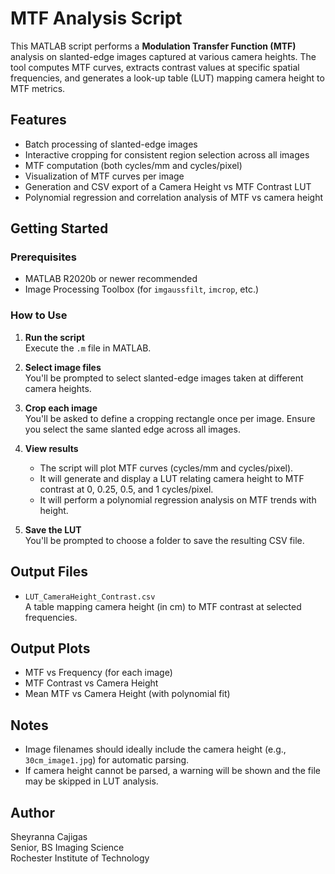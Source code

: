 # MTF Analysis Script

This MATLAB script performs a **Modulation Transfer Function (MTF)** analysis on slanted-edge images captured at various camera heights. The tool computes MTF curves, extracts contrast values at specific spatial frequencies, and generates a look-up table (LUT) mapping camera height to MTF metrics.

## Features

- Batch processing of slanted-edge images
- Interactive cropping for consistent region selection across all images
- MTF computation (both cycles/mm and cycles/pixel)
- Visualization of MTF curves per image
- Generation and CSV export of a Camera Height vs MTF Contrast LUT
- Polynomial regression and correlation analysis of MTF vs camera height

## Getting Started

### Prerequisites

- MATLAB R2020b or newer recommended
- Image Processing Toolbox (for `imgaussfilt`, `imcrop`, etc.)

### How to Use

1. **Run the script**  
   Execute the `.m` file in MATLAB.

2. **Select image files**  
   You'll be prompted to select slanted-edge images taken at different camera heights.

3. **Crop each image**  
   You'll be asked to define a cropping rectangle once per image. Ensure you select the same slanted edge across all images.

4. **View results**  
   - The script will plot MTF curves (cycles/mm and cycles/pixel).
   - It will generate and display a LUT relating camera height to MTF contrast at 0, 0.25, 0.5, and 1 cycles/pixel.
   - It will perform a polynomial regression analysis on MTF trends with height.

5. **Save the LUT**  
   You'll be prompted to choose a folder to save the resulting CSV file.

## Output Files

- `LUT_CameraHeight_Contrast.csv`  
  A table mapping camera height (in cm) to MTF contrast at selected frequencies.

## Output Plots

- MTF vs Frequency (for each image)
- MTF Contrast vs Camera Height
- Mean MTF vs Camera Height (with polynomial fit)

## Notes

- Image filenames should ideally include the camera height (e.g., `30cm_image1.jpg`) for automatic parsing.
- If camera height cannot be parsed, a warning will be shown and the file may be skipped in LUT analysis.

## Author

Sheyranna Cajigas  
Senior, BS Imaging Science  
Rochester Institute of Technology
